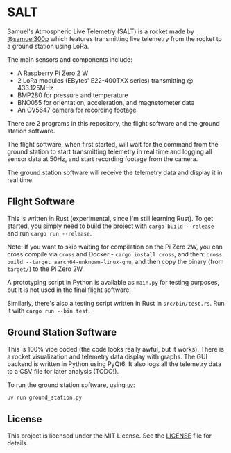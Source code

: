 # SALT

Samuel's Atmospheric Live Telemetry (SALT) is a rocket made by [@samuel300p](https://github.com/samuel300p)
which features transmitting live telemetry from the rocket to a ground station using LoRa.

The main sensors and components include:

- A Raspberry Pi Zero 2 W
- 2 LoRa modules (EBytes' E22-400TXX series) transmitting @ 433.125MHz
- BMP280 for pressure and temperature
- BNO055 for orientation, acceleration, and magnetometer data
- An OV5647 camera for recording footage

There are 2 programs in this repository, the flight software and the ground station software.

The flight software, when first started, will wait for the command from the ground station to start
transmitting telemetry in real time and logging all sensor data at 50Hz, and start recording footage
from the camera.

The ground station software will receive the telemetry data and display it in real time.

## Flight Software

This is written in Rust (experimental, since I'm still learning Rust). To get started, you 
simply need to build the project with `cargo build --release` and run `cargo run --release`.

Note: If you want to skip waiting for compilation on the Pi Zero 2W, you can cross compile via `cross` and Docker - `cargo install cross`,
and then: `cross build --target aarch64-unknown-linux-gnu`, and then copy the binary (from `target/`) to the Pi Zero 2W.

A prototyping script in Python is available as `main.py` for testing purposes, but it is not used in the final flight software.

Similarly, there's also a testing script written in Rust in `src/bin/test.rs`. Run it with `cargo run --bin test`.

## Ground Station Software

This is 100% vibe coded (the code looks really awful, but it works). There is a rocket visualization
and telemetry data display with graphs. The GUI backend is written in Python using PyQt6. It also logs
all the telemetry data to a CSV file for later analysis (TODO!).

To run the ground station software, using [`uv`](https://docs.astral.sh/uv/):

```bash
uv run ground_station.py
```

## License

This project is licensed under the MIT License. See the [LICENSE](LICENSE) file for details.
